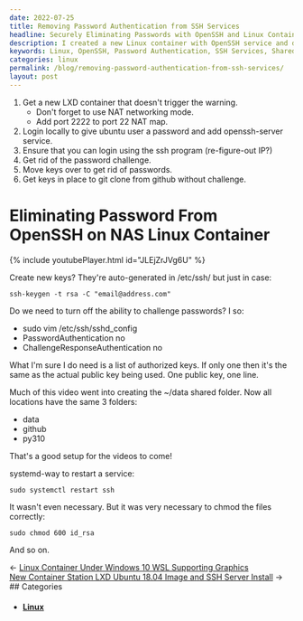 ```yaml
---
date: 2022-07-25
title: Removing Password Authentication from SSH Services
headline: Securely Eliminating Passwords with OpenSSH and Linux Containers
description: I created a new Linux container with OpenSSH service and disabled the ability to challenge passwords, then moved keys over to eliminate passwords. I also set up a shared folder with three sub-folders, changed permissions on the keys, and restarted the SSH service. Read my blog post to learn how I did it.
keywords: Linux, OpenSSH, Password Authentication, SSH Services, Shared Folder, Sub-Folders, Permissions, Keys, Restarting
categories: linux
permalink: /blog/removing-password-authentication-from-ssh-services/
layout: post
---
```



1. Get a new LXD container that doesn't trigger the warning.
   - Don't forget to use NAT networking mode.
   - Add port 2222 to port 22 NAT map.
2. Login locally to give ubuntu user a password and add openssh-server service.
3. Ensure that you can login using the ssh program (re-figure-out IP?)
4. Get rid of the password challenge.
5. Move keys over to get rid of passwords.
6. Get keys in place to git clone from github without challenge.

# Eliminating Password From OpenSSH on NAS Linux Container

{% include youtubePlayer.html id="JLEjZrJVg6U" %}

Create new keys? They're auto-generated in /etc/ssh/ but just in case:

    ssh-keygen -t rsa -C "email@address.com"

Do we need to turn off the ability to challenge passwords? I so:

- sudo vim /etc/ssh/sshd_config
- PasswordAuthentication no
- ChallengeResponseAuthentication no

What I'm sure I do need is a list of authorized keys. If only one then it's the
same as the actual public key being used. One public key, one line.

Much of this video went into creating the ~/data shared folder. Now all
locations have the same 3 folders:

- data
- github
- py310

That's a good setup for the videos to come!

systemd-way to restart a service:

    sudo systemctl restart ssh

It wasn't even necessary. But it was very necessary to chmod the files
correctly:

    sudo chmod 600 id_rsa

And so on.


<div class="post-nav"><div class="post-nav-prev"><span class="arrow">&larr;&nbsp;</span><a href="linux-container-under-windows-10-wsl-supporting-graphics">Linux Container Under Windows 10 WSL Supporting Graphics</a></div><div class="post-nav-next"><a href="new-container-station-lxd-ubuntu-18-04-image-and-ssh-server-install">New Container Station LXD Ubuntu 18.04 Image and SSH Server Install</a><span class="arrow">&nbsp;&rarr;</span></div></div>
## Categories

<ul>
<li><h4><a href='/linux/'>Linux</a></h4></li></ul>